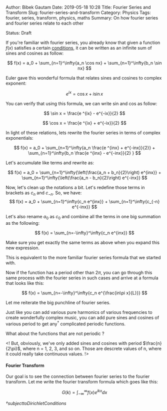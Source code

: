 Author: Bibek Gautam
Date: 2019-05-18 10:28
Title: Fourier Series and Transform
Slug: fourier-series-and-transform
Category: Physics
Tags: fourier, series, transform, physics, maths
Summary: On how fourier series and fourier series relate to each other

Status: Draft

If you're familiar with fourier series, you already know that given a function $f(x)$ satisfies a
certain [conditions](https://en.wikipedia.org/wiki/Dirichlet_conditions), it can be written as an infinite sum of sines and cosines as follow:

$$ f(x) = a_0 + \sum_{n=1}^\infty{a_n \cos nx} + \sum_{n=1}^\infty{b_n \sin nx} $$

Euler gave this wonderful formula that relates sines and cosines to complex exponent:

$$ e ^{ix} = \cos x + i \sin x $$

You can verify that using this formula, we can write sin and cos as follow:

$$ \sin x =  \frac{e ^{ix} - e^{-ix}}{2} $$

$$ \cos x =  \frac{e ^{ix} + e^{-ix}}{2} $$


In light of these relations, lets rewrite the fourier series in terms of complex exponentials:

$$ f(x) = a_0 + \sum_{n=1}^\infty{a_n \frac{e ^{inx} + e^{-inx}}{2}} + \sum_{n=1}^\infty{b_n \frac{e ^{inx} - e^{-inx}}{2} } $$

Let's accumulate like terms and rewrite as:

$$ f(x) = a_0 + \sum_{n=1}^\infty{\left(\frac{a_n + b_n}{2}\right) e^{inx}} + \sum_{n=1}^\infty{\left(\frac{a_n - b_n}{2}\right) e^{-inx}} $$

Now, let's clean up the notations a bit. Let's redefine those terms in brackets as $c_n$ and $c_{-n}$. So, we have:
$$ f(x) = a_0 + \sum_{n=1}^\infty{c_n e^{inx}} + \sum_{n=1}^\infty{c_{-n} e^{-inx}} $$

Let's also rename $a_0$ as $c_0$ and combine all the terms in one big summation as the following:

$$ f(x) = \sum_{n=-\infty}^\infty{c_n e^{inx}} $$

Make sure you get exactly the same terms as above when you expand this new expression.

This is equivalent to the more familiar fourier series formula that we started with.

Now if the function has a period other than $2\pi$, you can go through this same process with the
fourier series in such cases and arrive at a formula that looks like this:

$$ f(x) = \sum_{n=-\infty}^\infty{c_n e^{\frac{in\pi x}{L}}} $$

Let me reiterate the big punchline of fourier series.

Just like you can add various pure harmonics of various frequencies to create wonderfully complex music, you can add pure sines and cosines of various period to get any$^\dagger$ complicated periodic functions.

What about the functions that are not periodic ? 

<!
But, obviously, we've only added sines and cosines with period $\frac{n}{2\pi}$, where n = 1, 2, 3,
and so on. Those are descrete values of n, where it could really take continuous values.
!>

#### Fourier Transform

Our goal is to see the connection between fourier series to the fourier transform. Let me write the
fourier transform formula which goes like this:

$$ G(k) = \int_{-\infty}^{\infty}{f(x)e^{ikx} dx} $$


*$\dagger subject to Dirichlet Conditions$*

